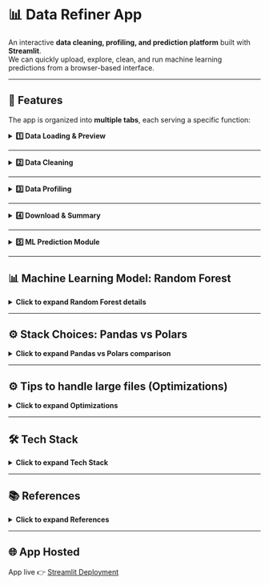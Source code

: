 # 📊 Data Refiner App

An interactive **data cleaning, profiling, and prediction platform** built with **Streamlit**.  
We can quickly upload, explore, clean, and run machine learning predictions from a browser-based interface.

---

## 🚀 Features

The app is organized into **multiple tabs**, each serving a specific function:

<details>
  <summary><b>1️⃣ Data Loading & Preview</b></summary>

- Upload **CSV** or **Excel** files.
- Load CSV files via lazy loading feature of pandas and display 5 rows as preview.
- Load entire dataset for further cleaning process.
- We use Polars by default for data loading and fall back to Pandas if needed.
- View the first 100 rows of the dataset. (head() in Pandas/Polars)
- Automatic data type detection. (dtypes in Pandas/Polars)

![Data Loading Screenshot](images/data_loading.png)

![Data Preview Screenshot](images/data_preview.png)

</details>

---

<details>
  <summary><b>2️⃣ Data Cleaning</b></summary>

- Drop **NaN values**: Removes rows with missing data to avoid errors during analysis.
- Remove **duplicate rows**.
- **Type Conversion**: Converts columns to appropriate types.
- **Normalize data**:
  - **Min-Max Scaling**  
    Equation: `(Value - Min)/(Max - Min)`
  - **Z-Score Normalization**  
    Equation: `(Value - Mean)/Std`

- Apply row-based filtering (query/filter).

![Data Cleaning Screenshot](images/data_cleaning.png)

</details>

---

<details>
  <summary><b>3️⃣ Data Profiling</b></summary>

- Generate comprehensive or sample-based data profiles.
- By default loads 1000 random sampled rows.
- Powered by **YData Profiling**.
- Functions used: `ProfileReport()`.

![Data Profiling Screenshot](images/data_profiling.png)

</details>

---

<details>
  <summary><b>4️⃣ Download & Summary</b></summary>

- Download the processed dataset as **CSV**.  
- See summary statistics of the cleaned dataset.

![Data Download Screenshot](images/data_download_summary.png)

</details>

---

<details>
  <summary><b>5️⃣ ML Prediction Module</b></summary>

- Choose target and feature columns.
- Train a **Random Forest Classifier**.  
- User can enter custom inputs for predictions.  
- Dataset: Balance scale measurements from OpenML.  

![ML Prediction Screenshot](images/ml_prediction.png)

</details>

---

## 📊 Machine Learning Model: Random Forest

<details>
  <summary><b>Click to expand Random Forest details</b></summary>

- Random Forests are **ensemble models**, combining multiple decision trees.  
- Advantage: robust, reduces overfitting.  
- Drawback: costly for large datasets & acts as a black box.

![Random Forest](images/random_forest.png)

- Training dataset: `balance_scale.csv` with left-weight, left-distance, right-weight, right-distance.

![Random Forest Data Sample](images/datasample_randomforest.png)

- Dataset split into train/test.  
- Predictions based on majority voting across trees.  
- Hyperparameters: n_estimators, max_depth, min_samples_leaf, etc.  

</details>

---

## ⚙️ Stack Choices: Pandas vs Polars

<details>
  <summary><b>Click to expand Pandas vs Polars comparison</b></summary>

| Feature                | **Pandas** | **Polars** |
|------------------------|------------|------------|
| Performance            | Great for small/medium datasets | Optimized for large datasets & parallel processing |
| Memory Usage           | Higher     | Lower |
| Syntax Compatibility   | Mature ecosystem | Similar to Pandas, growing rapidly |
| File Handling          | Adequate   | Faster CSV/Parquet read-write |
| Multithreading         | Limited    | Built-in parallel execution |

**Why Polars?**
- Handles **large file sizes** efficiently.
- **Lazy evaluation** optimizes queries.

**When does it shift to Pandas?**
- Non-UTF8 encodings.  
- Inconsistent data schema.  

</details>

---

## ⚙️ Tips to handle large files (Optimizations)

<details>
  <summary><b>Click to expand Optimizations</b></summary>

**Already Implemented:**
- Polars default for data loading.  
- Fallback to Pandas if needed.  
- Lazy Loading for Display (first 5 rows).  
- Sample-Based Profiling (1000 rows).  
- Selective profiling to reduce overhead.  

**Possible Additions:**
- Caching.  
- Chunked processing.  
- Vectorized operations.  

</details>

---

## 🛠️ Tech Stack

<details>
  <summary><b>Click to expand Tech Stack</b></summary>

| Technology        | Purpose |
|-------------------|---------|
| **Python 3.10+**  | Core programming |
| **Streamlit**     | Interactive web UI |
| **Pandas / Polars** | Data handling |
| **scikit-learn**  | Machine Learning |
| **ydata-profiling** | Automated profiling |

</details>

---

## 📚 References

<details>
  <summary><b>Click to expand References</b></summary>

- Random Forest articles:  
  - https://www.blastanalytics.com/blog/comparing-propensity-modeling-techniques-to-predict-customer-behavior  
  - https://swethadhanasekar.medium.com/random-forest-classifier-a-beginners-guide-c0b41713020  

- Dataset: https://www.openml.org/search?type=data&sort=runs&id=11&status=active  

- Used ChatGPT for UI & coding guidance.  

</details>

---

## 🌐 App Hosted

App live 👉 [Streamlit Deployment](https://asifnoushad-datarefinerapptool.streamlit.app/)

